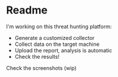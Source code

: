# Readme

I'm working on this threat hunting platform:

- Generate a customized collector
- Collect data on the target machine
- Upload the report, analysis is automatic
- Check the results!

Check the screenshots (wip)